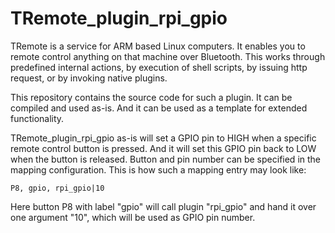 # TRemote_plugin_rpi_gpio

TRemote is a service for ARM based Linux computers. It enables you to remote control anything on that machine over Bluetooth. This works through predefined internal actions, by execution of shell scripts, by issuing http request, or by invoking native plugins.

This repository contains the source code for such a plugin. It can be compiled and used as-is. And it can be used as a template for extended functionality.

TRemote_plugin_rpi_gpio as-is will set a GPIO pin to HIGH when a specific remote control button is pressed. And it will set this GPIO pin back to LOW when the button is released. Button and pin number can be specified in the mapping configuration. This is how such a mapping entry may look like:

```
P8, gpio, rpi_gpio|10
```

Here button P8 with label "gpio" will call plugin "rpi_gpio" and hand it over one argument "10", which will be used as GPIO pin number.


